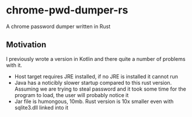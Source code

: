 # chrome-pwd-dumper-rs
A chrome password dumper written in Rust

## Motivation
I previously wrote a version in Kotlin and there quite a number of problems with it.
- Host target requires JRE installed, if no JRE is installed it cannot run
- Java has a noticibly slower startup compared to this rust version. Assuming we are trying to steal password and it took some time for the program to load, the user will probably notice it
- Jar file is humongous, 10mb. Rust version is 10x smaller even with sqlite3.dll linked into it
